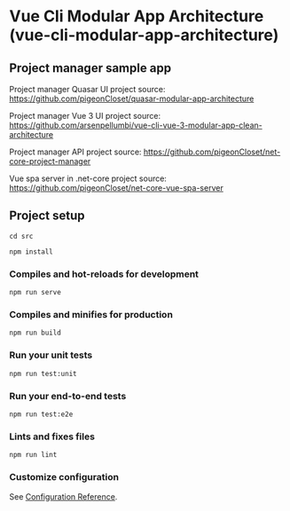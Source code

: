# Vue Cli Modular App Architecture (vue-cli-modular-app-architecture)

## Project manager sample app

Project manager Quasar UI project source: https://github.com/pigeonCloset/quasar-modular-app-architecture

Project manager Vue 3 UI project source: https://github.com/arsenpellumbi/vue-cli-vue-3-modular-app-clean-architecture

Project manager API project source: https://github.com/pigeonCloset/net-core-project-manager

Vue spa server in .net-core project source: https://github.com/pigeonCloset/net-core-vue-spa-server


## Project setup
```
cd src
```

```
npm install
```

### Compiles and hot-reloads for development
```
npm run serve
```

### Compiles and minifies for production
```
npm run build
```

### Run your unit tests
```
npm run test:unit
```

### Run your end-to-end tests
```
npm run test:e2e
```

### Lints and fixes files
```
npm run lint
```

### Customize configuration
See [Configuration Reference](https://cli.vuejs.org/config/).

